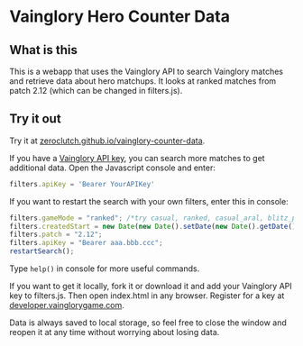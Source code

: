 # Vainglory Hero Counter Data

## What is this
This is a webapp that uses the Vainglory API to search Vainglory matches and retrieve data about hero matchups. It looks at ranked matches from patch 2.12 (which can be changed in filters.js).

## Try it out
Try it at [zeroclutch.github.io/vainglory-counter-data](https://zeroclutch.github.io/vainglory-counter-data/).

If you have a [Vainglory API key](https://developer.vainglorygame.com/), you can search more matches to get additional data. Open the Javascript console and enter:
```js
filters.apiKey = 'Bearer YourAPIKey'
```
If you want to restart the search with your own filters, enter this in console:
```js
filters.gameMode = "ranked"; /*try casual, ranked, casual_aral, blitz_pvp_ranked, 5v5_pvp_casual*/
filters.createdStart = new Date(new Date().setDate(new Date().getDate() - 27)).toISOString();
filters.patch = "2.12";
filters.apiKey = "Bearer aaa.bbb.ccc";
restartSearch();
```

Type `help()` in console for more useful commands.

If you want to get it locally, fork it or download it and add your Vainglory API key to filters.js. Then open index.html in any browser. Register for a key at [developer.vainglorygame.com](https://developer.vainglorygame.com/).

Data is always saved to local storage, so feel free to close the window and reopen it at any time without worrying about losing data.